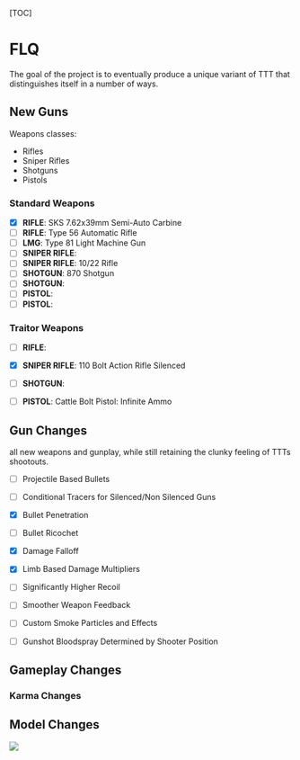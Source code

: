 [TOC]

# FLQ

The goal of the project is to eventually produce a unique variant of TTT that distinguishes itself in a number of ways.



## New Guns

Weapons classes:

- Rifles
- Sniper Rifles
- Shotguns
- Pistols



### Standard Weapons

- [x] **RIFLE**: SKS 7.62x39mm Semi-Auto Carbine
- [ ] **RIFLE**: Type 56 Automatic Rifle
- [ ] **LMG**: Type 81 Light Machine Gun
- [ ] **SNIPER RIFLE**: 
- [ ] **SNIPER RIFLE**: 10/22 Rifle
- [ ] **SHOTGUN**: 870 Shotgun
- [ ] **SHOTGUN**:
- [ ] **PISTOL**:
- [ ] **PISTOL**:

### Traitor Weapons

- [ ] **RIFLE**: 
- [x] **SNIPER RIFLE**: 110 Bolt Action Rifle Silenced
- [ ] **SHOTGUN**:
- [ ] **PISTOL**: Cattle Bolt Pistol: Infinite Ammo



## Gun Changes

all new weapons and gunplay, while still retaining the clunky feeling of TTTs shootouts.

- [ ] Projectile Based Bullets
- [ ] Conditional Tracers for Silenced/Non Silenced Guns
- [x] Bullet Penetration
- [ ] Bullet Ricochet
- [x] Damage Falloff
- [x] Limb Based Damage Multipliers
- [ ] Significantly Higher Recoil
- [ ] Smoother Weapon Feedback
- [ ] Custom Smoke Particles and Effects
- [ ] Gunshot Bloodspray Determined by Shooter Position



## Gameplay Changes



### Karma Changes





## Model Changes

![](D:\Steam\steamapps\common\GarrysMod\garrysmod\gamemodes\terrortown\assets\icon_medbox.png)

